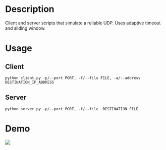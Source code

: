 # Description

Client and server scripts that simulate a reliable UDP. Uses adaptive timeout and sliding window.

# Usage

## Client
```
python client.py -p/--port PORT, -f/--file FILE, -a/--address DESTINATION_IP_ADDRESS
```

## Server
```
python server.py -p/--port PORT, -f/--file  DESTINATION_FILE
```

# Demo

![](https://s4.gifyu.com/images/examplef3de92c895e319ab.gif)
